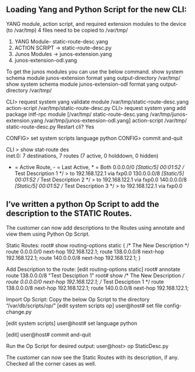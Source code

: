 Loading Yang and Python Script for the new CLI:
----------------------------------------------
 
YANG module, action script, and required extension modules to the device (to /var/tmp)
4 files need to be copied to /var/tmp/ 
1. YANG Module- static-route-desc.yang
2. ACTION SCRIPT -> static-route-desc.py
3. Junos Modules -> junos-extension.yang
4. junos-extension-odl.yang

To get the junos modules you can use the below command.
show system schema module junos-extension format yang output-directory /var/tmp/
show system schema module junos-extension-odl format yang output-directory /var/tmp/

CLI> request system yang validate module /var/tmp/static-route-desc.yang action-script /var/tmp/static-route-desc.py
CLI> request system yang add package intf-rpc module [/var/tmp/ static-route-desc.yang /var/tmp/junos-extension.yang /var/tmp/junos-extension-odl.yang] action-script /var/tmp/ static-route-desc.py
        Restart cli? Yes <enter>

CONFIG> set system scripts language python
CONFIG> commit and-quit

CLI > show stat-route des   
 inet.0: 7 destinations, 7 routes (7 active, 0 holddown, 0 hidden)
+ = Active Route, - = Last Active, * = Both
0.0.0.0/0          *[Static/5] 00:01:52 /* Test Description 1 */
                     > to 192.168.122.1 via fxp0.0
130.0.0.0/8        *[Static/5] 00:01:52 /* Test Description 2 */
                     > to 192.168.122.1 via fxp0.0
140.0.0.0/8        *[Static/5] 00:01:52 /* Test Description 3 */
                     > to 192.168.122.1 via fxp0.0

I’ve written a python Op Script to add the description to the STATIC Routes.
---------------------------------------------------------------------------
 
The customer can now add descriptions to the Routes using annotate and view them using Python Op Script.
 
Static Routes:
root# show routing-options
static {
    /* The New Description */
    route 0.0.0.0/0 next-hop 192.168.122.1;
    route 138.0.0.0/8 next-hop 192.168.122.1;
    route 140.0.0.0/8 next-hop 192.168.122.1;
}

 
Add Description to the route:
[edit routing-options static]
root# annotate route 138.0.0.0/8 "Test Desciption 1"
root# show
/* The New Description */
route 0.0.0.0/0 next-hop 192.168.122.1;
/* Test Desciption 1 */
route 138.0.0.0/8 next-hop 192.168.122.1;
route 140.0.0.0/8 next-hop 192.168.122.1;
 
Import Op Script:
Copy the below Op Script to the directory “/var/db/scripts/op/”
[edit system scripts op]
user@host# set file config-change.py
 
[edit system scripts]
user@host# set language python
 
[edit]
user@host# commit and-quit
 
Run the Op Script for desired output:
user@host> op StaticDesc.py
 
The customer can now see the Static Routes with its description, if any.
Checked all the corner cases as well.
